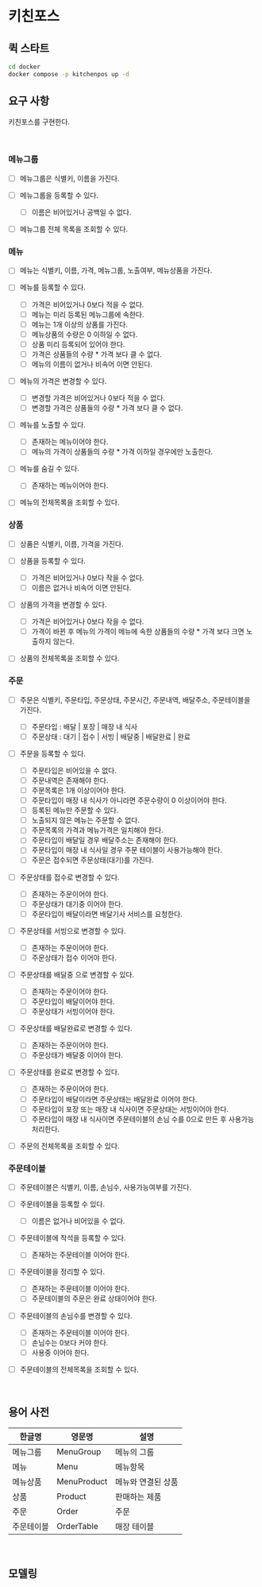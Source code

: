 # 키친포스

## 퀵 스타트

```sh
cd docker
docker compose -p kitchenpos up -d
```

## 요구 사항
키친포스를 구현한다.

<br>

### 메뉴그룹
- [ ] 메뉴그룹은 식별키, 이름을 가진다.
- [ ] 메뉴그룹을 등록할 수 있다.
  - [ ] 이름은 비어있거나 공백일 수 없다.
- [ ] 메뉴그룹 전체 목록을 조회할 수 있다.


### 메뉴
- [ ] 메뉴는 식별키, 이름, 가격, 메뉴그룹, 노출여부, 메뉴상품을 가진다.
- [ ] 메뉴를 등록할 수 있다.
  - [ ] 가격은 비어있거나 0보다 적을 수 없다.
  - [ ] 메뉴는 미리 등록된 메뉴그룹에 속한다.
  - [ ] 메뉴는 1개 이상의 상품를 가진다.
  - [ ] 메뉴상품의 수량은 0 이하일 수 없다.
  - [ ] 상품 미리 등록되어 있어야 한다.
  - [ ] 가격은 상품들의 수량 * 가격 보다 클 수 없다.
  - [ ] 메뉴의 이름이 없거나 비속어 이면 안된다.
- [ ] 메뉴의 가격은 변경할 수 있다.
  - [ ] 변경할 가격은 비어있거나 0보다 적을 수 없다.
  - [ ] 변경할 가격은 상품들의 수량 * 가격 보다 클 수 없다.
- [ ] 메뉴를 노출할 수 있다.
  - [ ] 존재하는 메뉴이어야 한다.
  - [ ] 메뉴의 가격이 상품들의 수량 * 가격 이하일 경우에만 노출한다.
- [ ] 메뉴를 숨길 수 있다.
  - [ ] 존재하는 메뉴이어야 한다.
- [ ] 메뉴의 전체목록을 조회할 수 있다.


### 상품
- [ ] 상품은 식별키, 이름, 가격을 가진다.
- [ ] 상품을 등록할 수 있다.
  - [ ] 가격은 비어있거나 0보다 작을 수 없다.
  - [ ] 이름은 없거나 비속어 이면 안된다.
- [ ] 상품의 가격을 변경할 수 있다.
  - [ ] 가격은 비어있거나 0보다 작을 수 없다.
  - [ ] 가격이 바뀐 후 메뉴의 가격이 메뉴에 속한 상품들의 수량 * 가격 보다 크면 노출하지 않는다.
- [ ] 상품의 전체목록을 조회할 수 있다.


### 주문
- [ ] 주문은 식별키, 주문타입, 주문상태, 주문시간, 주문내역, 배달주소, 주문테이블을 가진다.
  - [ ] 주문타입 : 배달 | 포장 | 매장 내 식사
  - [ ] 주문상태 : 대기 | 접수 | 서빙 | 배달중 | 배달완료 | 완료
- [ ] 주문을 등록할 수 있다.
  - [ ] 주문타입은 비어있을 수 없다.
  - [ ] 주문내역은 존재해야 한다.
  - [ ] 주문목록은 1개 이상이어야 한다.
  - [ ] 주문타입이 매장 내 식사가 아니라면 주문수량이 0 이상이어야 한다.
  - [ ] 등록된 메뉴만 주문할 수 있다.
  - [ ] 노출되지 않은 메뉴는 주문할 수 없다.
  - [ ] 주문목록의 가격과 메뉴가격은 일치해야 한다.
  - [ ] 주문타입이 배달일 경우 배달주소는 존재해야 한다.
  - [ ] 주문타입이 매장 내 식사일 경우 주문 테이블이 사용가능해야 한다.
  - [ ] 주문은 접수되면 주문상태(대기)를 가진다.
- [ ] 주문상태를 접수로 변경할 수 있다.
  - [ ] 존재하는 주문이어야 한다.
  - [ ] 주문상태가 대기중 이어야 한다.
  - [ ] 주문타입이 배달이라면 배달기사 서비스를 요청한다.
- [ ] 주문상태를 서빙으로 변경할 수 있다.
  - [ ] 존재하는 주문이어야 한다.
  - [ ] 주문상태가 접수 이어야 한다.
- [ ] 주문상태를 배달중 으로 변경할 수 있다.
  - [ ] 존재하는 주문이어야 한다.
  - [ ] 주문타입이 배달이어야 한다.
  - [ ] 주문상태가 서빙이어야 한다.
- [ ] 주문상태를 배달완료로 변경할 수 있다.
  - [ ] 존재하는 주문이어야 한다.
  - [ ] 주문상태가 배달중 이어야 한다.
- [ ] 주문상태를 완료로 변경할 수 있다.
  - [ ] 존재하는 주문이어야 한다.
  - [ ] 주문타입이 배달이라면 주문상태는 배달완료 이어야 한다.
  - [ ] 주문타입이 포장 또는 매장 내 식사이면 주문상태는 서빙이어야 한다.
  - [ ] 주문타입이 매장 내 식사이면 주문테이블의 손님 수를 0으로 만든 후 사용가능 처리한다.
- [ ] 주문의 전체목록을 조회할 수 있다.


### 주문테이블
- [ ] 주문테이블은 식별키, 이름, 손님수, 사용가능여부를 가진다.
- [ ] 주문테이블을 등록할 수 있다.
  - [ ] 이름은 없거나 비어있을 수 없다.
- [ ] 주문테이블에 착석을 등록할 수 있다.
  - [ ] 존재하는 주문테이블 이어야 한다.
- [ ] 주문테이블을 정리할 수 있다.
  - [ ] 존재하는 주문테이블 이어야 한다.
  - [ ] 주문테이블의 주문은 완료 상태이어야 한다.
- [ ] 주문테이블의 손님수를 변경할 수 있다.
  - [ ] 존재하는 주문테이블 이어야 한다.
  - [ ] 손님수는 0보다 커야 한다.
  - [ ] 사용중 이어야 한다.
- [ ] 주문테이블의 전체목록을 조회할 수 있다.


<br>


## 용어 사전

| 한글명   | 영문명         | 설명         |
|-------|-------------|------------|
| 메뉴그룹  | MenuGroup   | 메뉴의 그룹     |
| 메뉴    | Menu        | 메뉴항목       |
| 메뉴상품  | MenuProduct | 메뉴와 연결된 상품 |
| 상품    | Product     | 판매하는 제품    |
| 주문    | Order       | 주문         |
| 주문테이블 | OrderTable  | 매장 테이블     |


<br>


## 모델링
